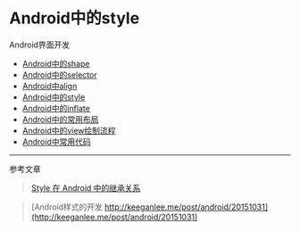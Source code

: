 Android中的style
==================================================


Android界面开发

- [Android中的shape]()
- [Android中的selector]()
- [Android中align]()
- [Android中的style]()
- [Android中的inflate]()
- [Android中的常用布局]()
- [Android中的view绘制流程]()
- [Android中常用代码]()

----------

参考文章

> [Style 在 Android 中的继承关系](http://android.jobbole.com/82850/)


> [Android样式的开发 http://keeganlee.me/post/android/20151031](http://keeganlee.me/post/android/20151031)